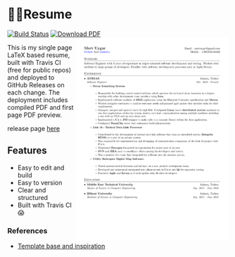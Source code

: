 
# 👨‍💻Resume 

[![Build Status](https://travis-ci.org/mertuygr/resume.svg?branch=master)](https://travis-ci.org/mertuygr/resume) 
[![Download PDF](https://img.shields.io/badge/download-PDF-green.svg)](https://github.com/mertuygr/resume/releases/download/latest-build/resume.pdf)
<a href="https://github.com/mertuygr/resume/releases/download/latest-build/resume.pdf">
<img src="assets/preview.png" height=460px width=350px align="right"/>
</a>

This is my single page LaTeX based resume, built with Travis CI (free for public repos) and deployed to GitHub Releases on each change. 
The deployment includes compiled PDF and first page PDF preview.

release page [here](https://github.com/mertuygr/resume/releases)

## Features
* Easy to edit and build
* Easy to version
* Clear and structured
* Built with Travis CI 😱


### References
* [Template base and inspiration](https://github.com/sb2nov/resume)



